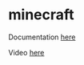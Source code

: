 # minecraft

Documentation [here](https://technotim.live/posts/docker-rancher-kubernetes/)

Video [here](https://www.youtube.com/watch?v=oILc0ywDVTk)